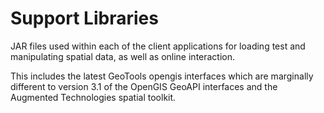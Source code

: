Support Libraries
=================

JAR files used within each of the client applications for loading test and manipulating spatial data, as well as online interaction.<p>

This includes the latest GeoTools opengis interfaces which are marginally different to version 3.1 of the OpenGIS GeoAPI interfaces and the Augmented Technologies spatial toolkit.

